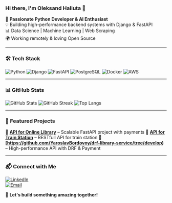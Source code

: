 ### Hi there, I'm Oleksand Haliuta 👋

🚀 **Passionate Python Developer & AI Enthusiast**  
💡 Building high-performance backend systems with Django & FastAPI  
📊 Data Science | Machine Learning | Web Scraping  
🌍 Working remotely & loving Open Source  

---

### 🛠 Tech Stack

![Python](https://img.shields.io/badge/Python-3776AB?style=for-the-badge&logo=python&logoColor=white)
![Django](https://img.shields.io/badge/Django-092E20?style=for-the-badge&logo=django&logoColor=white)
![FastAPI](https://img.shields.io/badge/FastAPI-009688?style=for-the-badge&logo=fastapi&logoColor=white)
![PostgreSQL](https://img.shields.io/badge/PostgreSQL-316192?style=for-the-badge&logo=postgresql&logoColor=white)
![Docker](https://img.shields.io/badge/Docker-2496ED?style=for-the-badge&logo=docker&logoColor=white)
![AWS](https://img.shields.io/badge/AWS-FF9900?style=for-the-badge&logo=amazonaws&logoColor=white)

---

### 📊 GitHub Stats

![GitHub Stats](https://github-readme-stats.vercel.app/api?username=yourusername&show_icons=true&theme=radical)
![GitHub Streak](https://github-readme-streak-stats.herokuapp.com/?user=yourusername&theme=dark)
![Top Langs](https://github-readme-stats.vercel.app/api/top-langs/?username=yourusername&layout=compact&theme=dracula)

---

### 🌟 Featured Projects

🔹 **[API for Online Library](https://github.com/VladyslavBon/OnlineCinemaAPI/tree/develop)** – Scalable FastAPI project with payments 
🔹 **[API for Train Station](https://github.com/pohgen/train-station-service)** – RESTfull API for train station 
🔹 **[https://github.com/YaroslavBordovoy/drf-library-service/tree/develop)** – High-performance API with DRF & Payment  

---

### 📬 Connect with Me

[![LinkedIn](https://img.shields.io/badge/LinkedIn-0A66C2?style=for-the-badge&logo=linkedin&logoColor=white)](https://www.linkedin.com/in/oleksandr-haliuta/)  
[![Email](https://img.shields.io/badge/Email-D14836?style=for-the-badge&logo=gmail&logoColor=white)](mailto:haliuta.oleksandr@gmail.com)

🚀 **Let's build something amazing together!**
